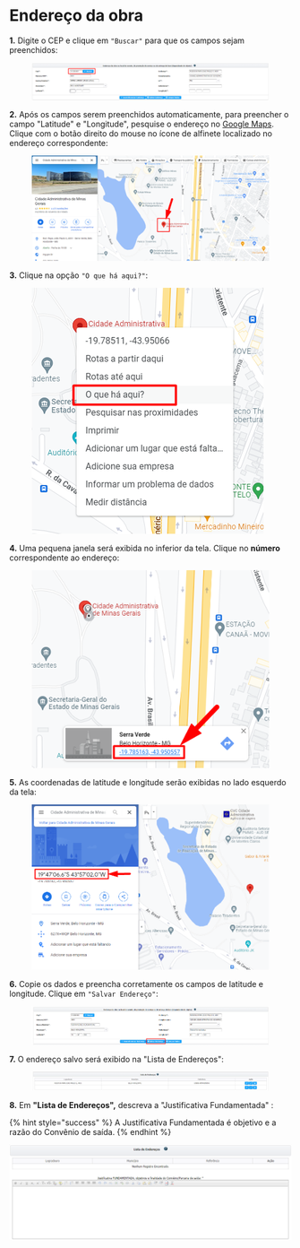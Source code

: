 # Endereço da obra

**1.** Digite o CEP e clique em `"Buscar"` para que os campos sejam preenchidos:



<figure><img src="../../../../.gitbook/assets/image (175).png" alt=""><figcaption></figcaption></figure>

**2.** Após os campos serem preenchidos automaticamente, para preencher o campo "Latitude" e "Longitude", pesquise o endereço no [Google Maps](https://www.google.com.br/maps). Clique com o botão direito do mouse no ícone de alfinete localizado no endereço correspondente:

<figure><img src="../../../../.gitbook/assets/image (350).png" alt=""><figcaption></figcaption></figure>

**3.** Clique na opção `"O que há aqui?"`:

<figure><img src="../../../../.gitbook/assets/image (15).png" alt=""><figcaption></figcaption></figure>

**4.** Uma pequena janela será exibida no inferior da tela. Clique no **número** correspondente ao endereço:

<figure><img src="../../../../.gitbook/assets/image (305).png" alt=""><figcaption></figcaption></figure>

**5.** As coordenadas de latitude e longitude serão exibidas no lado esquerdo da tela:

<figure><img src="../../../../.gitbook/assets/image (66).png" alt=""><figcaption></figcaption></figure>

**6.** Copie os dados e preencha corretamente os campos de latitude e longitude. Clique em `"Salvar Endereço"`:

<figure><img src="../../../../.gitbook/assets/image (471).png" alt=""><figcaption></figcaption></figure>

**7.** O endereço salvo será exibido na "Lista de Endereços":

<figure><img src="../../../../.gitbook/assets/image (139).png" alt=""><figcaption></figcaption></figure>

**8.** Em **"Lista de Endereços",** descreva a "Justificativa Fundamentada" :

{% hint style="success" %}
A Justificativa Fundamentada é objetivo e a razão do Convênio de saída.
{% endhint %}

![](<../../../../.gitbook/assets/image (146).png>)
